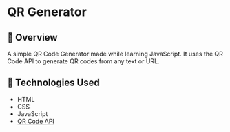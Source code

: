 # QR Generator

## 📌 Overview
A simple QR Code Generator made while learning JavaScript. It uses the QR Code API to generate QR codes from any text or URL.



## 🎨 Technologies Used
- HTML
- CSS
- JavaScript
- [QR Code API](https://goqr.me/api/)











